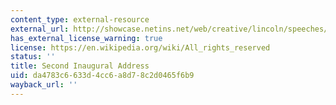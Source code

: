 ```yaml
---
content_type: external-resource
external_url: http://showcase.netins.net/web/creative/lincoln/speeches/inaug2.htm
has_external_license_warning: true
license: https://en.wikipedia.org/wiki/All_rights_reserved
status: ''
title: Second Inaugural Address
uid: da4783c6-633d-4cc6-a8d7-8c2d0465f6b9
wayback_url: ''
---
```

